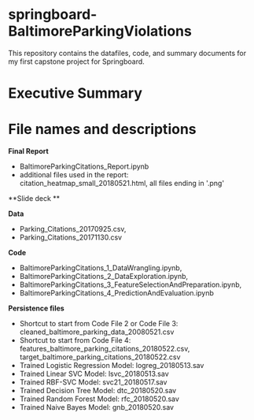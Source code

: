 # springboard-BaltimoreParkingViolations
This repository contains the datafiles, code, and summary documents for my first capstone project for Springboard.

Executive Summary
==================




File names and descriptions
===========================
**Final Report**
- BaltimoreParkingCitations_Report.ipynb
- additional files used in the report: citation_heatmap_small_20180521.html, all files ending in '.png'

**Slide deck **

**Data**
- Parking_Citations_20170925.csv,
- Parking_Citations_20171130.csv

**Code**
- BaltimoreParkingCitations_1_DataWrangling.ipynb, 
- BaltimoreParkingCitations_2_DataExploration.ipynb,
- BaltimoreParkingCitations_3_FeatureSelectionAndPreparation.ipynb,
- BaltimoreParkingCitations_4_PredictionAndEvaluation.ipynb

**Persistence files**
- Shortcut to start from Code File 2 or Code File 3: cleaned_baltimore_parking_data_20080521.csv
- Shortcut to start from Code File 4: features_baltimore_parking_citations_20180522.csv, target_baltimore_parking_citations_20180522.csv
- Trained Logistic Regression Model: logreg_20180513.sav
- Trained Linear SVC Model: lsvc_20180513.sav
- Trained RBF-SVC Model: svc21_20180517.sav
- Trained Decision Tree Model: dtc_20180520.sav
- Trained Random Forest Model: rfc_20180520.sav
- Trained Naive Bayes Model: gnb_20180520.sav


